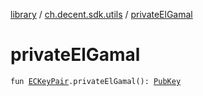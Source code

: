 [library](../index.md) / [ch.decent.sdk.utils](index.md) / [privateElGamal](./private-el-gamal.md)

# privateElGamal

`fun `[`ECKeyPair`](../ch.decent.sdk.crypto/-e-c-key-pair/index.md)`.privateElGamal(): `[`PubKey`](../ch.decent.sdk.model/-pub-key/index.md)